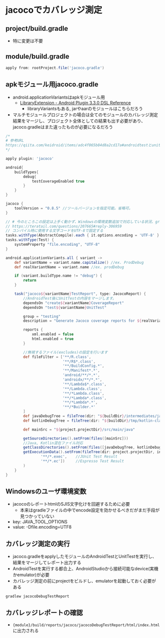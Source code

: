# jacocoでカバレッジ測定

## project/build.gradle
- 特に変更は不要

## module/build.gradle

```gradle:module/build.gradle
apply from: rootProject.file('jacoco.gradle')
```

## apkモジュール用jacoco.gradle
- android.applicationVariantsはapkモジュール用
	- [LibraryExtension - Android Plugin 3.3.0 DSL Reference](http://google.github.io/android-gradle-dsl/3.3/com.android.build.gradle.LibraryExtension.html#com.android.build.gradle.LibraryExtension:jacoco)
		- libraryVariantsもある, jarやaarのモジュールはこちらだろう
- マルチモジュールプロジェクトの場合は全てのモジュールのカバレッジ測定結果をマージし、プロジェクト全体としての結果も出す必要があり、jacoco.gradleはまた違ったものが必要になるだろう

```gradle:jacoco.gradle
/*
# 参考URL
https://qiita.com/keidroid/items/adc4f065b84d8a2cd17a#androidtestとunittestをマージしkotlin対応するjacoco設定
*/

apply plugin: 'jacoco'

android{
    buildTypes{
        debug{
            testCoverageEnabled true
        }
    }
}

jacoco {
    toolVersion = "0.8.5" //ツールバージョンを指定可能。省略可。
}

// # 今のところこの設定は上手く動かず、Windowsの環境変数追加で対応している状況、gradleファイルでencodeを設定したい
// https://teratail.com/questions/207665#reply-306959
// コンパイル時に使用する文字コードをUTF-8で固定する
tasks.withType(AbstractCompile).each { it.options.encoding = 'UTF-8' }
tasks.withType(Test) {
    systemProperty "file.encoding", "UTF-8"
}

android.applicationVariants.all { variant ->
    def variantName = variant.name.capitalize() //ex. ProdDebug
    def realVariantName = variant.name //ex. prodDebug

    if (variant.buildType.name != "debug") {
        return
    }

    task("jacoco${variantName}TestReport", type: JacocoReport) {
        //AndroidTest後にUnitTestの内容をマージします。
        dependsOn "create${variantName}CoverageReport"
        dependsOn "test${variantName}UnitTest"

        group = "testing"
        description = "Generate Jacoco coverage reports for ${realVariantName}"

        reports {
            xml.enabled = false
            html.enabled = true
        }

        //無視するファイル(excludes)の設定を行います
        def fileFilter = ['**/R.class',
                          '**/R$*.class',
                          '**/BuildConfig.*',
                          '**/Manifest*.*',
                          'android/**/*.*',
                          'androidx/**/*.*',
                          '**/Lambda$*.class',
                          '**/Lambda.class',
                          '**/*Lambda.class',
                          '**/*Lambda*.class',
                          '**/*Lambda*.*',
                          '**/*Builder.*'
        ]
        def javaDebugTree = fileTree(dir: "${buildDir}/intermediates/javac/${realVariantName}/compile${variantName}JavaWithJavac/classes", excludes: fileFilter)
        def kotlinDebugTree = fileTree(dir: "${buildDir}/tmp/kotlin-classes/${realVariantName}", excludes: fileFilter)

        def mainSrc = "${project.projectDir}/src/main/java"

        getSourceDirectories().setFrom(files([mainSrc]))
        //Java, Kotlin混在ファイル対応
        getClassDirectories().setFrom(files([javaDebugTree, kotlinDebugTree]))
        getExecutionData().setFrom(fileTree(dir: project.projectDir, includes: [
                '**/*.exec',    //JUnit Test Result
                '**/*.ec'])     //Espresso Test Result
        )
    }
}
```

## Windowsのユーザ環境変数
- jacocoのレポートhtmlのSJIS文字化けを回避するために必要
	- 本来はgradleファイルの中でencode設定を効かせるべきだがまだ手段が見つかっていない
- key: JAVA_TOOL_OPTIONS
- value: -Dfile.encoding=UTF8

## カバレッジ測定の実行
- jacoco.gradleをapplyしたモジュールのAndroidTestとUnitTestを実行し、結果をマージしてレポート出力する
- AndroidTestを実行する都合上、AndroidStudioから接続可能なdevice(実機かemulator)が必要
- カバレッジ測定の前にprojectをビルドし、emulatorを起動しておく必要がある

```
gradlew jacocoDebugTestReport
```

## カバレッジレポートの確認
- `{module}/build/reports/jacoco/jacocoDebugTestReport/html/index.html`に出力される